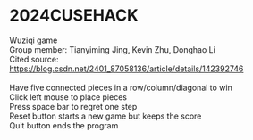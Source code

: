# 2024CUSEHACK
Wuziqi game<br />
Group member: Tianyiming Jing, Kevin Zhu, Donghao Li<br />
Cited source: https://blog.csdn.net/2401_87058136/article/details/142392746<br />
<br />
Have five connected pieces in a row/column/diagonal to win<br />
Click left mouse to place pieces<br />
Press space bar to regret one step<br />
Reset button starts a new game but keeps the score<br />
Quit button ends the program<br />
